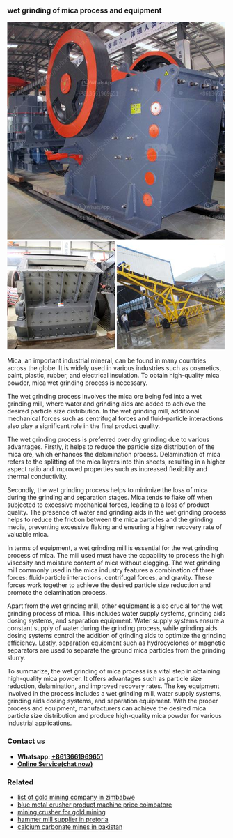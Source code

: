<h3>wet grinding of mica process and equipment</h3><img src='1706767752.jpg' alt=''><p>Mica, an important industrial mineral, can be found in many countries across the globe. It is widely used in various industries such as cosmetics, paint, plastic, rubber, and electrical insulation. To obtain high-quality mica powder, mica wet grinding process is necessary.</p><p>The wet grinding process involves the mica ore being fed into a wet grinding mill, where water and grinding aids are added to achieve the desired particle size distribution. In the wet grinding mill, additional mechanical forces such as centrifugal forces and fluid-particle interactions also play a significant role in the final product quality.</p><p>The wet grinding process is preferred over dry grinding due to various advantages. Firstly, it helps to reduce the particle size distribution of the mica ore, which enhances the delamination process. Delamination of mica refers to the splitting of the mica layers into thin sheets, resulting in a higher aspect ratio and improved properties such as increased flexibility and thermal conductivity.</p><p>Secondly, the wet grinding process helps to minimize the loss of mica during the grinding and separation stages. Mica tends to flake off when subjected to excessive mechanical forces, leading to a loss of product quality. The presence of water and grinding aids in the wet grinding process helps to reduce the friction between the mica particles and the grinding media, preventing excessive flaking and ensuring a higher recovery rate of valuable mica.</p><p>In terms of equipment, a wet grinding mill is essential for the wet grinding process of mica. The mill used must have the capability to process the high viscosity and moisture content of mica without clogging. The wet grinding mill commonly used in the mica industry features a combination of three forces: fluid-particle interactions, centrifugal forces, and gravity. These forces work together to achieve the desired particle size reduction and promote the delamination process.</p><p>Apart from the wet grinding mill, other equipment is also crucial for the wet grinding process of mica. This includes water supply systems, grinding aids dosing systems, and separation equipment. Water supply systems ensure a constant supply of water during the grinding process, while grinding aids dosing systems control the addition of grinding aids to optimize the grinding efficiency. Lastly, separation equipment such as hydrocyclones or magnetic separators are used to separate the ground mica particles from the grinding slurry.</p><p>To summarize, the wet grinding of mica process is a vital step in obtaining high-quality mica powder. It offers advantages such as particle size reduction, delamination, and improved recovery rates. The key equipment involved in the process includes a wet grinding mill, water supply systems, grinding aids dosing systems, and separation equipment. With the proper process and equipment, manufacturers can achieve the desired mica particle size distribution and produce high-quality mica powder for various industrial applications.</p><h3>Contact us</h3><ul><li><strong>Whatsapp:&nbsp;<a href="https://wa.me/8613661969651">+8613661969651</a></strong></li><li><a href="https://swt.shibang-china.com/?git&amp;zhl&amp;wet grinding of mica process and equipment"><strong>Online Service(chat now)</strong></a></li></ul><h3>Related</h3><ul><li><a href='list of gold mining company in zimbabwe.md'>list of gold mining company in zimbabwe</a></li><li><a href='blue metal crusher product machine price coimbatore.md'>blue metal crusher product machine price coimbatore</a></li><li><a href='mining crusher for gold mining.md'>mining crusher for gold mining</a></li><li><a href='hammer mill supplier in pretoria.md'>hammer mill supplier in pretoria</a></li><li><a href='calcium carbonate mines in pakistan.md'>calcium carbonate mines in pakistan</a></li></ul>